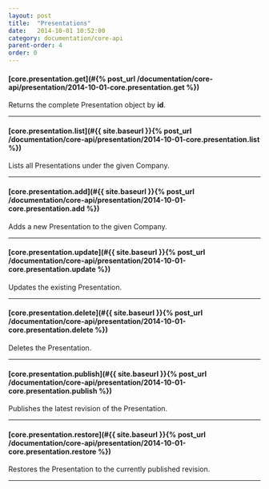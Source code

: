 ```yaml
---
layout: post
title:  "Presentations"
date:   2014-10-01 10:52:00
category: documentation/core-api
parent-order: 4
order: 0
---
```


#### [core.presentation.get](#{% post_url /documentation/core-api/presentation/2014-10-01-core.presentation.get %})

Returns the complete Presentation object by **id**.

***

#### [core.presentation.list](#{{ site.baseurl }}{% post_url /documentation/core-api/presentation/2014-10-01-core.presentation.list %})

Lists all Presentations under the given Company.

***

#### [core.presentation.add](#{{ site.baseurl }}{% post_url /documentation/core-api/presentation/2014-10-01-core.presentation.add %})

Adds a new Presentation to the given Company.

***

#### [core.presentation.update](#{{ site.baseurl }}{% post_url /documentation/core-api/presentation/2014-10-01-core.presentation.update %})

Updates the existing Presentation.

***

#### [core.presentation.delete](#{{ site.baseurl }}{% post_url /documentation/core-api/presentation/2014-10-01-core.presentation.delete %})

Deletes the Presentation.

***

#### [core.presentation.publish](#{{ site.baseurl }}{% post_url /documentation/core-api/presentation/2014-10-01-core.presentation.publish %})

Publishes the latest revision of the Presentation.

***

#### [core.presentation.restore](#{{ site.baseurl }}{% post_url /documentation/core-api/presentation/2014-10-01-core.presentation.restore %})

Restores the Presentation to the currently published revision.

***